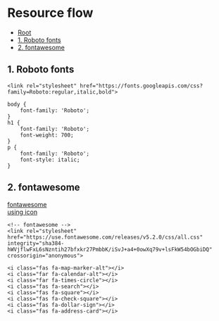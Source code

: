 # Resource flow

*   [Root](../README.md)
*   [1. Roboto fonts](#a1)
*   [2. fontawesome](#a2)

<h2 id="a1">1. Roboto fonts</h2>

```
<link rel="stylesheet" href="https://fonts.googleapis.com/css?family=Roboto:regular,italic,bold">

body {
	font-family: 'Roboto';
}
h1 {
	font-family: 'Roboto';
	font-weight: 700;
}
p {
	font-family: 'Roboto';
	font-style: italic;
}
```

<h2 id="a2">2. fontawesome</h2>

[fontawesome](https://fontawesome.com/icons?d=gallery&m=free)  
[using icon](fontawesome.html)
```
<!-- fontawesome -->
<link rel="stylesheet" href="https://use.fontawesome.com/releases/v5.2.0/css/all.css" integrity="sha384-hWVjflwFxL6sNzntih27bfxkr27PmbbK/iSvJ+a4+0owXq79v+lsFkW54bOGbiDQ" crossorigin="anonymous">

<i class="fas fa-map-marker-alt"></i>
<i class="far fa-calendar-alt"></i>
<i class="far fa-times-circle"></i>
<i class="fas fa-search"></i>
<i class="fas fa-square"></i>
<i class="fas fa-check-square"></i>
<i class="fas fa-dollar-sign"></i>
<i class="fas fa-address-card"></i>
```






